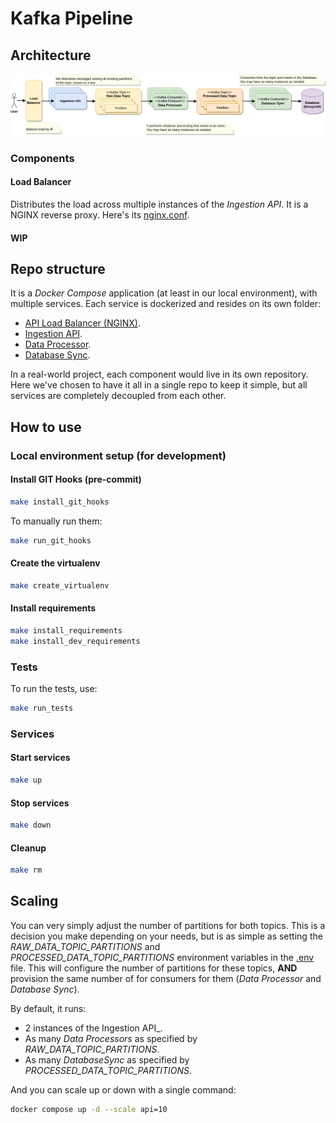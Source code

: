 # Kafka Pipeline

## Architecture

![Alt text](/docs/static/architecture.png?raw=true)


### Components

#### Load Balancer

Distributes the load across multiple instances of the _Ingestion API_.
It is a NGINX reverse proxy. Here's its [nginx.conf](/api_load_balancer/nginx.conf).

#### WIP


## Repo structure

It is a _Docker Compose_ application (at least in our local environment), with multiple services. Each service is dockerized and resides on its own folder:
 * [API Load Balancer (NGINX)](/api_load_balancer/).
 * [Ingestion API](/api/).
 * [Data Processor](/data_processor/).
 * [Database Sync](/database_sync/).

In a real-world project, each component would live in its own repository. Here we've chosen to have it all in a single repo to keep it simple, but all services are completely decoupled from each other.


## How to use

### Local environment setup (for development)

#### Install GIT Hooks (pre-commit)

```bash
make install_git_hooks
```

To manually run them:
```bash
make run_git_hooks
```

#### Create the virtualenv

```bash
make create_virtualenv
```

#### Install requirements

```bash
make install_requirements
make install_dev_requirements
```

### Tests

To run the tests, use:
```bash
make run_tests
```

### Services

#### Start services

```bash
make up
```

#### Stop services

```bash
make down
```

#### Cleanup

```bash
make rm
```


## Scaling

You can very simply adjust the number of partitions for both topics. This is a decision you make depending on your needs, but is as simple as setting the *RAW_DATA_TOPIC_PARTITIONS* and *PROCESSED_DATA_TOPIC_PARTITIONS* environment variables in the [.env](/.env) file. This will configure the number of partitions for these topics, __AND__ provision the same number of for consumers for them (_Data Processor_ and _Database Sync_).

By default, it runs:
 * 2 instances of the Ingestion API_.
 * As many _Data Processors_ as specified by *RAW_DATA_TOPIC_PARTITIONS*.
 * As many _DatabaseSync_ as specified by *PROCESSED_DATA_TOPIC_PARTITIONS*.

And you can scale up or down with a single command:
```bash
docker compose up -d --scale api=10
```
